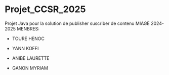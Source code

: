 # Projet_CCSR_2025
Projet Java pour la solution de publisher suscriber de contenu MIAGE 2024-2025
MENBRES:
-	TOURE HENOC

-	YANN KOFFI

-	ANIBE LAURETTE 

-	GANON MYRIAM

